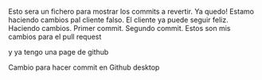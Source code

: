 Esto sera un fichero para mostrar los commits a revertir. Ya quedo! 
Estamo haciendo cambios pal cliente falso. El cliente ya puede seguir feliz. Haciendo cambios. Primer commit. Segundo commit. Estos son mis cambios para el pull request


y ya tengo una page de github

Cambio para hacer commit en Github desktop